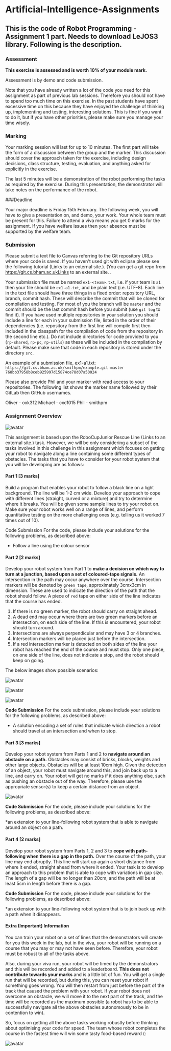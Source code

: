 # Artificial-Intelligence-Assignments

## This is the code of Robot Programming - Assignment 1 part. Needs to download LeJOS3 library. Following is the description.

### Assessment
**This exercise is assessed and is worth 10% of your module mark.**

Assessment is by demo and code submission. 

Note that you have already written a lot of the code you need for this assignment as part of previous lab sessions. Therefore you should not have to spend too much time on this exercise. In the past students have spent excessive time on this because they have enjoyed the challenge of thinking up, implementing and testing, interesting solutions. This is fine if you want to do it, but if you have other priorities, please make sure you manage your time wisely.

### Marking

Your marking session will last for up to 10 minutes. The first part will take the form of a discussion between the group and the marker. This discussion should cover the approach taken for the exercise, including design decisions, class structure, testing, evaluation, and anything asked for explicitly in the exercise.

The last 5 minutes will be a demonstration of the robot performing the tasks as required by the exercise. During this presentation, the demonstrator will take notes on the performance of the robot.

###Deadline

Your major deadline is Friday 15th February. The following week, you will have to give a presentation on, and demo, your work. Your whole team must be present for this. Failure to attend a viva means you get 0 marks for the assignment. If you have welfare issues then your absence must be supported by the welfare team.

### Submission

Please submit a text file to Canvas referring to the Git repository URLs where your code is saved. If you haven't used git with eclipse please see the following tutorial (Links to an external site.). (You can get a git repo from https://git.cs.bham.ac.ukLinks to an external site. .

Your submission file must be named ```ex1-<team>.txt```, i.e. if your team is ```a1``` then your file should be ```ex1-a1.txt```, and be plain text (i.e. UTF-8). Each line in the text file should have three things in a fixed order: repository URL, branch, commit hash. These will describe the commit that will be cloned for compilation and testing. For most of you the branch will be ```master``` and the commit should be the last commit hash before you submit (use ```git log``` to find it). If you have used multiple repositories in your solution you should include a line for each in your submission file, listed in the order of their dependencies (i.e. repository from the first line will compile first then included in the classpath for the compilation of code from the repository in the second line etc.). Do not include directories for code provided to you (```rp-shared```, ```rp-pc```, ```rp-utils```) as these will be included in the compilation by default. Please make sure that code in each repository is stored under the directory ```src```.

An example of a submission file, ex1-a1.txt:
```https://git.cs.bham.ac.uk/smithpm/example.git master 768bb37958b8ceb925997d15874ce78d07a50024```

Please also provide Phil and your marker with read access to your repositories. The following list shows the marker name followed by their GitLab then GitHub usernames.

Oliver - oxk312
Michael - cxc1015
Phil - smithpm

### Assignment Overview

![avatar](images/1.png)

This assignment is based upon the RoboCupJunior Rescue Line (Links to an external site.) task. However, we will be only considering a subset of the tasks involved in this challenge in this assignment which focuses on getting your robot to navigate along a line containing some different types of obstacles. The tasks that you have to consider for your robot system that you will be developing are as follows:

#### Part 1 [3 marks]

Build a program that enables your robot to follow a black line on a light background. The line will be 1-2 cm wide. Develop your approach to cope with different lines (straight, curved or a mixture) and try to determine where it breaks. You will be given some sample lines to try your robot on. Make sure your robot works well on a range of lines, and perform quantitative testing on the more challenging ones (e.g. telling us it worked 7 times out of 10).

Code Submission For the code, please include your solutions for the following problems, as described above:

* Follow a line using the colour sensor

#### Part 2 [2 marks]

Develop your robot system from Part 1 to **make a decision on which way to turn at a junction, based upon a set of coloured-tape signals.** An intersection in the path may occur anywhere over the course. Intersection markers will be denoted by ```green tape```, approximately 3cmx3cm in dimension. These are used to indicate the direction of the path that the robot should follow. A piece of ```red``` tape on either side of the line indicates that the course has ended.

1. If there is no green marker, the robot should carry on straight ahead.
2. A dead end may occur where there are two green markers before an intersection, on each side of the line. If this is encountered, your robot should turn around.
3. Intersections are always perpendicular and may have 3 or 4 branches.
4. Intersection markers will be placed just before the intersection.
5. If a red intersection marker is detected on both sides of the line your robot has reached the end of the course and must stop. Only one piece, on one side of the line, does not indicate a stop, and the robot should keep on going.

The below images show possible scenarios:

![avatar](images/2.png)

![avatar](images/3.png)

![avatar](images/4.png)

**Code Submission** For the code submission, please include your solutions for the following problems, as described above:

* A solution encoding a set of rules that indicate which direction a robot should travel at an intersection and when to stop.

#### Part 3 [3 marks]
Develop your robot system from Parts 1 and 2 to **navigate around an obstacle on a path.** Obstacles may consist of bricks, blocks, weights and other large objects. Obstacles will be at least 10cm high. Given the detection of an object, your robot must navigate around this, and join back up to a line, and carry on. Your robot will get no marks if it does anything else, such as pushing an obstacle out of the way. Therefore, please use the appropriate sensor(s) to keep a certain distance from an object.

![avatar](images/5.png)

**Code Submission**
For the code, please include your solutions for the following problems, as described above:

*an extension to your line-following robot system that is able to navigate around an object on a path.

#### Part 4 [2 marks]


Develop your robot system from Parts 1, 2 and 3 to **cope with path-following when there is a gap in the path.** Over the course of the path, your line may end abruptly. This line will start up again a short distance from where it ended, straight ahead from where it ended. Your task is to develop an approach to this problem that is able to cope with variations in gap size. The length of a gap will be no longer than 20cm, and the path will be at least 5cm in length before there is a gap.

**Code Submission**
For the code, please include your solutions for the following problems, as described above:

*an extension to your line-following robot system that is to join back up with a path when it disappears.

#### Extra (Important) Information

You can train your robot on a set of lines that the demonstrators will create for you this week in the lab, but in the viva, your robot will be running on a course that you may or may not have seen before. Therefore, your robot must be robust to all of the tasks above.

Also, during your viva run, your robot will be timed by the demonstrators and this will be recorded and added to a leaderboard. **This does not contribute towards your marks** and is a little bit of fun. You will get a single run that will be recorded, but during this, you can reset your robot if something goes wrong. You will then restart from just before the part of the track that caused the problem with your robot. If your robot does not overcome an obstacle, we will move it to the next part of the track, and the time will be recorded as the maximum possible (a robot has to be able to successfully navigate all the above obstacles autonomously to be in contention to win).

So, focus on getting all the above tasks working robustly before thinking about optimising your code for speed. The team whose robot completes the course in the fastest time will win some tasty food-based reward (:

![avatar](images/6.png)